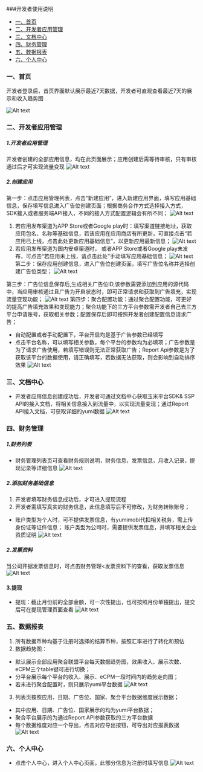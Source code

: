 ###开发者使用说明
<!-- TOC -->
-   [一、首页](#一、首页)
-   [二、开发者应用管理](#二、开发者应用管理)
-   [三、文档中心](#三、文档中心)
-  [四、财务管理](#四、财务管理)
-  [五、数据报表](#五、数据报表)
-  [六、个人中心](#六、个人中心)

<!-- /TOC -->

### 一、首页
开发者登录后，首页界面默认展示最近7天数据，开发者可直观查看最近7天的展示和收入趋势图

![Alt text](./1526545496426.png)
### 二、开发者应用管理
##### 1.开发者应用管理
开发者创建的全部应用信息，均在此页面展示；应用创建后需等待审核，只有审核通过后才可实现流量变现
![Alt text](./1526543482253.png)

##### 2.创建应用
第一步：点击应用管理列表，点击“新建应用”，进入新建应用界面，填写应用基础信息，保存填写信息进入广告位创建页面；根据商务合作方式选择接入方式，SDK接入或者服务端API接入，不同的接入方式配置逻辑会有所不同；
![Alt text](./1526543560164.png)
   1. 若应用发布渠道为APP Store或者Google play时：填写渠道链接地址，获取应用包名、名称等基础信息，若该应用在应用商店有所更新，可直接点击“若应用已上线，点击此处更新应用基础信息”，以更新应用最新信息；
   ![Alt text](./1526453664623.png)
 2. 若应用发布渠道为国内安卓渠道时， 或者APP Store或者Google play未发布，可点击“若应用未上线，请点击此处”手动填写应用基础信息；
![Alt text](./1526454689986.png)
第二步：保存应用创建信息，进入广告位创建页面，填写广告位名称并选择创建广告位类型；
![Alt text](./1526456366087.png)

第三步：广告位信息保存后,生成相关广告位ID,该参数需要添加到应用的源代码中，当应用审核通过且广告为开启状态时，即可正常请求和获取到广告填充，实现流量变现功能；
![Alt text](./1526456955674.png)
第四步：聚合配置功能：通过聚合配置功能，可更好的提高广告填充效果和变现能力；聚合功能下的三方平台参数需开发者自己去三方平台申请账号，获取相关参数；配置保存后即可按照开发者创建配置信息请求广告；
 - 自动配置或者手动配置下，平台开启均是基于广告参数已经填写
 -  点击平台名称，可以填写相关参数，每个平台的参数均为必填项；广告参数是为了请求广告使用，若填写错误则无法正常获取广告；Report  Api参数是为了获取该平台的数据使用，请正确填写，若数据无法获取，则会影响到自动排序效果
![Alt text](./1526543823069.png)

### 三、文档中心
- 开发者应用信息创建成功后，开发者可通过文档中心获取玉米平台SDK& SSP API的接入文档，将相关信息接入到流量中，以实现流量变现；通过Report API接入文档，可获取详细的yumi数据
![Alt text](./1526547270382.png)

### 四、财务管理
##### 1.财务列表
- 财务管理列表页可查看财务规则说明，财务信息，发票信息，月收入记录，提现记录等详细信息
 ![Alt text](./1526547312232.png)

##### 2.添加财务基础信息
1. 开发者填写财务信息成功后，才可进入提现流程
2. 开发者需填写真实的财务信息，此信息填写后不可修改，为财务转账账号；
- 账户类型为个人时，可不提供发票信息，有yumimobi代扣相关税务，需上传身份证等证件信息； 账户类型为公司时，需要提供发票信息，并填写相关企业资质证明
![Alt text](./1526472745256.png)
##### 2.发票资料
当公司开据发票信息时，可点击财务管理<发票资料下的查看，获取发票信息
![Alt text](./1526472955689.png)
#### 3.提现
- 提现：截止月份前的全部金额，可一次性提出，也可按照月份单独提出，提交后可在提现管理页面查看
 ![Alt text](./1526475168487.png)


### 五、数据报表
1. 所有数据币种均基于注册时选择的结算币种，按照汇率进行了转化和预估
2. 数据趋势图：
- 默认展示全部应用聚合联盟平台每天数据趋势图，效果收入、展示次数、eCPM三个table键可进行切换；
- 分平台展示每个平台的收入、展示、eCPM一段时间内的趋势走向图；
- 若未进行聚合配置时，则只展示yumi平台数据
![Alt text](./1526552078889.png)

3. 列表页按照应用、日期、广告位、国家、聚合平台数据维度展示数据；
- 其中应用、日期、广告位、国家展示的均为yumi平台数据；
- 聚合平台展示的为通过Report API参数获取的三方平台数据
- 每个数据维度对应一个导出，点击对应导出按钮，可导出对应报表数据
![Alt text](./1526552110274.png)

### 六、个人中心
- 点击个人中心，进入个人中心页面，此部分信息为注册时填写信息
![Alt text](./1526552147185.png)


